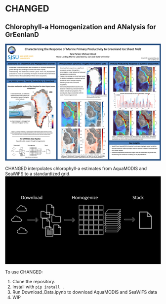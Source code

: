 # CHANGED
## Chlorophyll-a Homogenization and ANalysis for GrEenlanD
![poster](poster.png)


CHANGED interpolates chlorophyll-a estimates from AquaMODIS and SeaWiFS to a standardized grid. 
![CHANGED Pipeline](pipeline.png)

To use CHANGED:
1. Clone the repository. 
2. Install with `pip install .`
3. Run Download_Data.ipynb to download AquaMODIS and SeaWiFS data
4. WIP
